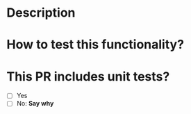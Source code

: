 # Description



# How to test this functionality?



# This PR includes unit tests?

- [ ] Yes
- [ ] No: __Say why__
